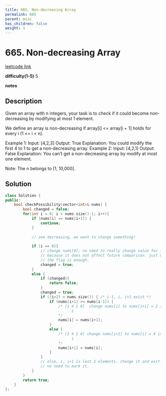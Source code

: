 ```yaml
---
title: 665. Non-decreasing Array
permalink: 665
parent: misc
has_children: false
weight: 1
---
```

# 665. Non-decreasing Array
[leetcode link](https://leetcode.com/problems/non-decreasing-array/)

**difficulty(1-5)** 
5

**notes** 


## Description
Given an array with n integers, your task is to check if it could become non-decreasing by modifying at most 1 element.

We define an array is non-decreasing if array[i] <= array[i + 1] holds for every i (1 <= i < n).

Example 1:
Input: [4,2,3]
Output: True
Explanation: You could modify the first 4 to 1 to get a non-decreasing array.
Example 2:
Input: [4,2,1]
Output: False
Explanation: You can't get a non-decreasing array by modify at most one element.

Note: The n belongs to [1, 10,000].


## Solution
```c++
class Solution {
public:
    bool checkPossibility(vector<int>& nums) {
        bool changed = false;
        for(int i = 0; i < nums.size()-1; i++){
            if (nums[i] <= nums[i+1]) {
                continue;
            }
            
            // see decreasing, we want to change something! 
            
            if (i == 0){
                // change nums[0], no need to really change value for it 
                // because it does not affect future comparison. just mark
                // the flag is enough.
                changed = true; 
            } 
            else {
                if (changed){
                    return false;
                }
                changed = true;
                if ((i+2) < nums.size()) { /* i-1, i, i+1 exist */
                    if (nums[i+1] >= nums[i-1]) {
                        /* [1 4 2 6]  change nums[i] to nums[i+1] = 2 is best 
                              i
                        */
                        nums[i] = nums[i+1];
                    }
                    else {
                        /* [2 4 1 6] change nums[i+1] to nums[i] = 4 is best
                              i
                        */
                        nums[i+1] = nums[i];
                    }
                }
                // else, i, i+1 is last 2 elements. change it and exit. 
                // no need to mark it.
            }
        }
        return true;
    }
};
``` 

<!-- 
Default label
{: .label }

Blue label
{: .label .label-blue }

Stable
{: .label .label-green }

New release
{: .label .label-purple }

Coming soon
{: .label .label-yellow }

Deprecated
{: .label .label-red } -->
